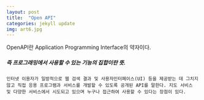 ```yaml
---
layout: post
title:  "Open API"
categories: jekyll update
img: art6.jpg
---
```

 

OpenAPI란 Application Programming Interface의 약자이다.   

##### 즉 프로그래밍에서 사용할 수 있는 기능의 집합이란 뜻.    

~~~~
인터넷 이용자가 일방적으로 웹 검색 결과 및 사용자인터페이스(UI) 등을 제공받는 데 그치지 않고 직접 응용 프로그램과 서비스를 개발할 수 있도록 공개된 API를 말한다. 지도 서비스 및 다양한 서비스에서 시도되고 있으며 누구나 접근하여 사용할 수 있다는 장점이 있다.
~~~~
